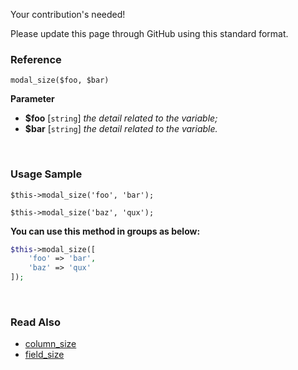 Your contribution's needed!

Please update this page through GitHub using this standard format.

### Reference
`modal_size($foo, $bar)`

**Parameter**
* **$foo** [`string`] *the detail related to the variable;*
* **$bar** [`string`] *the detail related to the variable.*

&nbsp;

### Usage Sample
`$this->modal_size('foo', 'bar');`

`$this->modal_size('baz', 'qux');`

**You can use this method in groups as below:**
```php
$this->modal_size([
    'foo' => 'bar',
    'baz' => 'qux'
]);
```

&nbsp;

### Read Also
* [column_size](./column_size)
* [field_size](./field_size)
